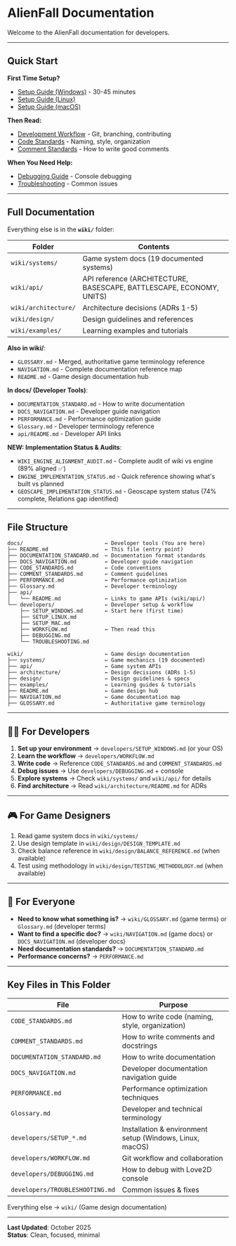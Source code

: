 # AlienFall Documentation

Welcome to the AlienFall documentation for developers.

---

## Quick Start

**First Time Setup?**
- [Setup Guide (Windows)](developers/SETUP_WINDOWS.md) - 30-45 minutes
- [Setup Guide (Linux)](developers/SETUP_LINUX.md) 
- [Setup Guide (macOS)](developers/SETUP_MAC.md)

**Then Read:**
- [Development Workflow](developers/WORKFLOW.md) - Git, branching, contributing
- [Code Standards](CODE_STANDARDS.md) - Naming, style, organization
- [Comment Standards](COMMENT_STANDARDS.md) - How to write good comments

**When You Need Help:**
- [Debugging Guide](developers/DEBUGGING.md) - Console debugging
- [Troubleshooting](developers/TROUBLESHOOTING.md) - Common issues

---

## Full Documentation

Everything else is in the **`wiki/`** folder:

| Folder | Contents |
|--------|----------|
| `wiki/systems/` | Game system docs (19 documented systems) |
| `wiki/api/` | API reference (ARCHITECTURE, BASESCAPE, BATTLESCAPE, ECONOMY, UNITS) |
| `wiki/architecture/` | Architecture decisions (ADRs 1-5) |
| `wiki/design/` | Design guidelines and references |
| `wiki/examples/` | Learning examples and tutorials |

**Also in wiki/**:
- `GLOSSARY.md` - Merged, authoritative game terminology reference
- `NAVIGATION.md` - Complete documentation reference map
- `README.md` - Game design documentation hub

**In docs/ (Developer Tools)**:
- `DOCUMENTATION_STANDARD.md` - How to write documentation
- `DOCS_NAVIGATION.md` - Developer guide navigation
- `PERFORMANCE.md` - Performance optimization guide
- `Glossary.md` - Developer terminology reference
- `api/README.md` - Developer API links

**NEW: Implementation Status & Audits**:
- `WIKI_ENGINE_ALIGNMENT_AUDIT.md` - Complete audit of wiki vs engine (89% aligned ✅)
- `ENGINE_IMPLEMENTATION_STATUS.md` - Quick reference showing what's built vs planned
- `GEOSCAPE_IMPLEMENTATION_STATUS.md` - Geoscape system status (74% complete, Relations gap identified)

---

## File Structure

```
docs/                          ← Developer tools (You are here)
├── README.md                  ← This file (entry point)
├── DOCUMENTATION_STANDARD.md  ← Documentation format standards
├── DOCS_NAVIGATION.md         ← Developer guide navigation
├── CODE_STANDARDS.md          ← Code conventions
├── COMMENT_STANDARDS.md       ← Comment guidelines
├── PERFORMANCE.md             ← Performance optimization
├── Glossary.md                ← Developer terminology
├── api/
│   └── README.md              ← Links to game APIs (wiki/api/)
└── developers/                ← Developer setup & workflow
    ├── SETUP_WINDOWS.md       ← Start here (first time)
    ├── SETUP_LINUX.md
    ├── SETUP_MAC.md
    ├── WORKFLOW.md            ← Then read this
    ├── DEBUGGING.md
    └── TROUBLESHOOTING.md

wiki/                          ← Game design documentation
├── systems/                   ← Game mechanics (19 documented)
├── api/                       ← Game system APIs
├── architecture/              ← Design decisions (ADRs 1-5)
├── design/                    ← Design guidelines & specs
├── examples/                  ← Learning guides & tutorials
├── README.md                  ← Game design hub
├── NAVIGATION.md              ← Game documentation map
├── GLOSSARY.md                ← Authoritative game terminology
```

---

## 👨‍💻 For Developers

1. **Set up your environment** → `developers/SETUP_WINDOWS.md` (or your OS)
2. **Learn the workflow** → `developers/WORKFLOW.md`
3. **Write code** → Reference `CODE_STANDARDS.md` and `COMMENT_STANDARDS.md`
4. **Debug issues** → Use `developers/DEBUGGING.md` + console
5. **Explore systems** → Check `wiki/systems/` and `wiki/api/` for details
6. **Find architecture** → Read `wiki/architecture/README.md` for ADRs

---

## 🎮 For Game Designers

1. Read game system docs in `wiki/systems/`
2. Use design template in `wiki/design/DESIGN_TEMPLATE.md`
3. Check balance reference in `wiki/design/BALANCE_REFERENCE.md` (when available)
4. Test using methodology in `wiki/design/TESTING_METHODOLOGY.md` (when available)

---

## 🤖 For Everyone

- **Need to know what something is?** → `wiki/GLOSSARY.md` (game terms) or `Glossary.md` (developer terms)
- **Want to find a specific doc?** → `wiki/NAVIGATION.md` (game docs) or `DOCS_NAVIGATION.md` (developer docs)
- **Need documentation standards?** → `DOCUMENTATION_STANDARD.md`
- **Performance concerns?** → `PERFORMANCE.md`

---

## Key Files in This Folder

| File | Purpose |
|------|---------|
| `CODE_STANDARDS.md` | How to write code (naming, style, organization) |
| `COMMENT_STANDARDS.md` | How to write comments and docstrings |
| `DOCUMENTATION_STANDARD.md` | How to write documentation |
| `DOCS_NAVIGATION.md` | Developer documentation navigation guide |
| `PERFORMANCE.md` | Performance optimization techniques |
| `Glossary.md` | Developer and technical terminology |
| `developers/SETUP_*.md` | Installation & environment setup (Windows, Linux, macOS) |
| `developers/WORKFLOW.md` | Git workflow and collaboration |
| `developers/DEBUGGING.md` | How to debug with Love2D console |
| `developers/TROUBLESHOOTING.md` | Common issues & fixes |

Everything else → `wiki/` (Game design documentation)

---

**Last Updated**: October 2025  
**Status**: Clean, focused, minimal

